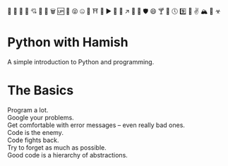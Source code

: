 🏨 🌙 🗿 🏏 💘 🎰 🏈 🗑 🆙 🚁 😝 🤐 👣 ⛩ 🐪 ▶️ 🕋 🐸 ↗️ 💾 🚥 🛡 😄 🍸 🌽 🕔 9️⃣ 💛 ✌️ 🏔 🚌 ☣
# Python with Hamish

A simple introduction to Python and programming.

# The Basics

Program a lot.  
Google your problems.  
Get comfortable with error messages – even really bad ones.  
Code is the enemy.  
Code fights back.  
Try to forget as much as possible.  
Good code is a hierarchy of abstractions.  
